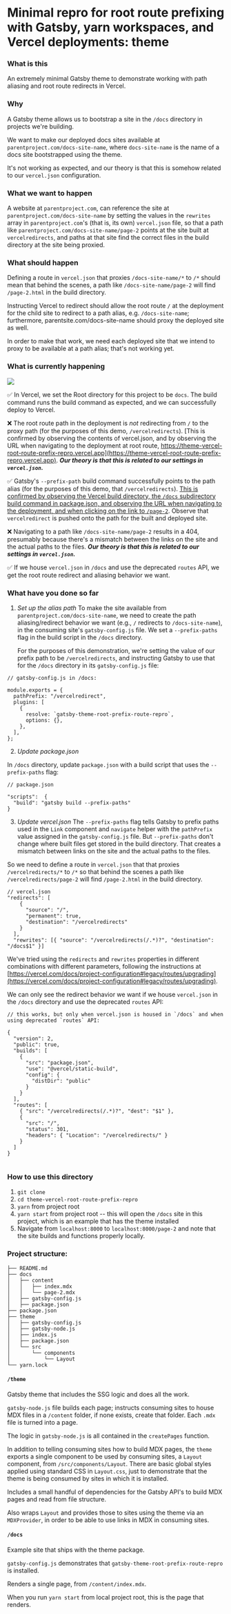 # Minimal repro for root route prefixing with Gatsby, yarn workspaces, and Vercel deployments: theme

### What is this

An extremely minimal Gatsby theme to demonstrate working with path aliasing and root route redirects in Vercel.

### Why

A Gatsby theme allows us to bootstrap a site in the `/docs` directory in projects we're building.

We want to make our deployed docs sites available at `parentproject.com/docs-site-name`, where `docs-site-name` is the name of a docs site bootstrapped using the theme.

It's not working as expected, and our theory is that this is somehow related to our `vercel.json` configuration.

### What we want to happen

A website at `parentproject.com`, can reference the site at `parentproject.com/docs-site-name` by setting the values in the `rewrites` array in `parentproject.com`'s (that is, its own) `vercel.json` file, so that a path like `parentproject.com/docs-site-name/page-2` points at the site built at `vercelredirects`, and paths at that site find the correct files in the build directory at the site being proxied.

### What should happen

Defining a route in `vercel.json` that proxies `/docs-site-name/*` to `/*` should mean that behind the scenes, a path like `/docs-site-name/page-2` will find `/page-2.html` in the build directory.

Instructing Vercel to redirect should allow the root route `/` at the deployment for the child site to redirect to a path alias, e.g. `/docs-site-name`; furthermore, parentsite.com/docs-site-name should proxy the deployed site as well.

In order to make that work, we need each deployed site that we intend to proxy to be available at a path alias; that's not working yet.

### What is currently happening

![](https://media.giphy.com/media/iEaCrjL4efsIUfH4ck/giphy.gif)

✅ In Vercel, we set the Root directory for this project to be `docs`. The build command runs the build command as expected, and we can successfully deploy to Vercel.

❌ The root route path in the deployment is _not_ redirecting from `/` to the proxy path (for the purposes of this demo, `/vercelredirects`). [This is confirmed by observing the contents of vercel.json, and by observing the URL when navigating to the deployment at root route, https://theme-vercel-root-route-prefix-repro.vercel.app](https://theme-vercel-root-route-prefix-repro.vercel.app). **_*Our theory is that this is related to our settings in `vercel.json`.*_**

✅ Gatsby's `--prefix-path` build command successfully points to the path alias (for the purposes of this demo, that `/vercelredirects`). [This is confirmed by observing the Vercel build directory, the `/docs` subdirectory build command in package.json, and observing the URL when navigating to the deployment, and when clicking on the link to `/page-2`](https://theme-vercel-root-route-prefix-repro.vercel.app/vercelredirect/page-2). Observe that `vercelredirect` is pushed onto the path for the built and deployed site.

❌ Navigating to a path like `/docs-site-name/page-2` results in a 404, presumably because there's a mismatch between the links on the site and the actual paths to the files. **_*Our theory is that this is related to our settings in `vercel.json`.*_**

✅ If we house `vercel.json` in `/docs` and use the deprecated `routes` API, we get the root route redirect and aliasing behavior we want.

### What have you done so far

1. _Set up the alias path_
   To make the site available from `parentproject.com/docs-site-name`, we need to create the path aliasing/redirect behavior we want (e.g., `/` redirects to `/docs-site-name`), in the consuming site's `gatsby-config.js` file. We set a `--prefix-paths` flag in the build script in the `/docs` directory.

   For the purposes of this demonstration, we're setting the value of our prefix path to be `/vercelredirects`, and instructing Gatsby to use that for the `/docs` directory in its `gatsby-config.js` file:

```
// gatsby-config.js in /docs:

module.exports = {
  pathPrefix: "/vercelredirect",
  plugins: [
    {
      resolve: `gatsby-theme-root-prefix-route-repro`,
      options: {},
    },
  ],
};

```

2. _Update package.json_

In `/docs` directory, update `package.json` with a build script that uses the `--prefix-paths` flag:

```
// package.json

"scripts":  {
  "build": "gatsby build --prefix-paths"
}

```

3. _Update vercel.json_
   The `--prefix-paths` flag tells Gatsby to prefix paths used in the `Link` component and `navigate` helper with the `pathPrefix` value assigned in the `gatsby-config.js` file. But `--prefix-paths` don't change where built files get stored in the build directory. That creates a mismatch between links on the site and the actual paths to the files.

So we need to define a route in `vercel.json` that that proxies `/vercelredirects/*` to `/*` so that behind the scenes a path like `/vercelredirects/page-2` will find `/page-2.html` in the build directory.

```
// vercel.json
"redirects": [
    {
      "source": "/",
      "permanent": true,
      "destination": "/vercelredirects"
    }
  ],
  "rewrites": [{ "source": "/vercelredirects(/.*)?", "destination": "/docs$1" }]

```

We've tried using the `redirects` and `rewrites` properties in different combinations with different parameters, following the instructions at [https://vercel.com/docs/project-configuration#legacy/routes/upgrading](https://vercel.com/docs/project-configuration#legacy/routes/upgrading).

We can only see the redirect behavior we want if we house `vercel.json` in the `/docs` directory and use the deprecated `routes` API:

```
// this works, but only when vercel.json is housed in `/docs` and when using deprecated `routes` API:

{
  "version": 2,
  "public": true,
  "builds": [
    {
      "src": "package.json",
      "use": "@vercel/static-build",
      "config": {
        "distDir": "public"
      }
    }
  ],
  "routes": [
    { "src": "/vercelredirects(/.*)?", "dest": "$1" },
    {
      "src": "/",
      "status": 301,
      "headers": { "Location": "/vercelredirects/" }
    }
  ]
}


```

### How to use this directory

1. `git clone`
2. `cd theme-vercel-root-route-prefix-repro`
3. `yarn` from project root
4. `yarn start` from project root -- this will open the `/docs` site in this project, which is an example that has the theme installed
5. Navigate from `localhost:8000` to `localhost:8000/page-2` and note that the site builds and functions properly locally.

### Project structure:

```.
├── README.md
├── docs
│   ├── content
│   │   ├── index.mdx
│   │   └── page-2.mdx
│   ├── gatsby-config.js
│   ├── package.json
├── package.json
├── theme
│   ├── gatsby-config.js
│   ├── gatsby-node.js
│   ├── index.js
│   ├── package.json
│   └── src
│       └── components
│           └── Layout
└── yarn.lock
```

#### `/theme`

Gatsby theme that includes the SSG logic and does all the work.

`gatsby-node.js` file builds each page; instructs consuming sites to house MDX files in a `/content` folder, if none exists, create that folder. Each `.mdx` file is turned into a page.

The logic in `gatsby-node.js` is all contained in the `createPages` function.

In addition to telling consuming sites how to build MDX pages, the `theme` exports a single component to be used by consuming sites, a `Layout` component, from `/src/components/Layout`. There are basic global styles applied using standard CSS in `Layout.css`, just to demonstrate that the theme is being consumed by sites in which it is installed.

Includes a small handful of dependencies for the Gatsby API's to build MDX pages and read from file structure.

Also wraps `Layout` and provides those to sites using the theme via an `MDXProvider`, in order to be able to use links in MDX in consuming sites.

#### `/docs`

Example site that ships with the theme package.

`gatsby-config.js` demonstrates that `gatsby-theme-root-prefix-route-repro` is installed.

Renders a single page, from `/content/index.mdx`.

When you run `yarn start` from local project root, this is the page that renders.
